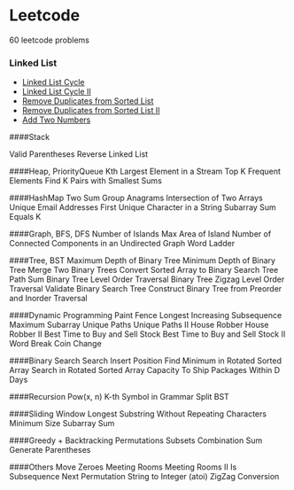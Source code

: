 # Leetcode

60 leetcode problems

### Linked List

- [Linked List Cycle](https://leetcode.com/problems/linked-list-cycle/)
- [Linked List Cycle II](https://leetcode.com/problems/linked-list-cycle-ii/)
- [Remove Duplicates from Sorted List](https://leetcode.com/problems/remove-duplicates-from-sorted-list/)
- [Remove Duplicates from Sorted List II](https://leetcode.com/problems/remove-duplicates-from-sorted-list-ii/description/)
- [Add Two Numbers](https://leetcode.com/problems/add-two-numbers/)

####Stack

Valid Parentheses
Reverse Linked List

####Heap, PriorityQueue
Kth Largest Element in a Stream
Top K Frequent Elements
Find K Pairs with Smallest Sums

####HashMap
Two Sum
Group Anagrams
Intersection of Two Arrays
Unique Email Addresses
First Unique Character in a String
Subarray Sum Equals K

####Graph, BFS, DFS
Number of Islands
Max Area of Island
Number of Connected Components in an Undirected Graph
Word Ladder

####Tree, BST
Maximum Depth of Binary Tree
Minimum Depth of Binary Tree
Merge Two Binary Trees
Convert Sorted Array to Binary Search Tree
Path Sum
Binary Tree Level Order Traversal
Binary Tree Zigzag Level Order Traversal
Validate Binary Search Tree
Construct Binary Tree from Preorder and Inorder Traversal

####Dynamic Programming
Paint Fence
Longest Increasing Subsequence
Maximum Subarray
Unique Paths
Unique Paths II
House Robber
House Robber II
Best Time to Buy and Sell Stock
Best Time to Buy and Sell Stock II
Word Break
Coin Change

####Binary Search
Search Insert Position
Find Minimum in Rotated Sorted Array
Search in Rotated Sorted Array
Capacity To Ship Packages Within D Days

####Recursion
Pow(x, n)
K-th Symbol in Grammar
Split BST

####Sliding Window
Longest Substring Without Repeating Characters
Minimum Size Subarray Sum

####Greedy + Backtracking
Permutations
Subsets
Combination Sum
Generate Parentheses

####Others
Move Zeroes
Meeting Rooms
Meeting Rooms II
Is Subsequence
Next Permutation
String to Integer (atoi)
ZigZag Conversion